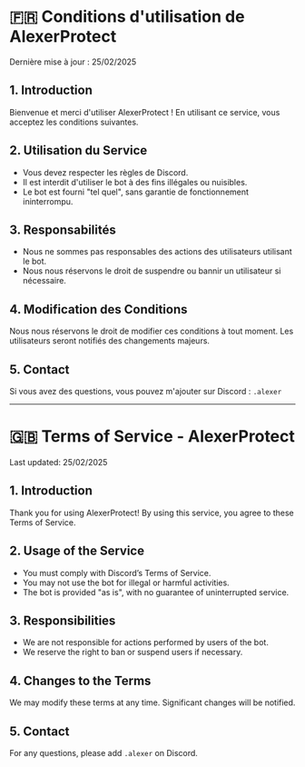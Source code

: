 # 🇫🇷 Conditions d'utilisation de AlexerProtect

Dernière mise à jour : 25/02/2025

## 1. Introduction
Bienvenue et merci d'utiliser AlexerProtect ! En utilisant ce service, vous acceptez les conditions suivantes.

## 2. Utilisation du Service
- Vous devez respecter les règles de Discord.
- Il est interdit d'utiliser le bot à des fins illégales ou nuisibles.
- Le bot est fourni "tel quel", sans garantie de fonctionnement ininterrompu.

## 3. Responsabilités
- Nous ne sommes pas responsables des actions des utilisateurs utilisant le bot.
- Nous nous réservons le droit de suspendre ou bannir un utilisateur si nécessaire.

## 4. Modification des Conditions
Nous nous réservons le droit de modifier ces conditions à tout moment. Les utilisateurs seront notifiés des changements majeurs.

## 5. Contact
Si vous avez des questions, vous pouvez m'ajouter sur Discord : `.alexer`

----------------------

# 🇬🇧 Terms of Service - AlexerProtect

Last updated: 25/02/2025

## 1. Introduction
Thank you for using AlexerProtect! By using this service, you agree to these Terms of Service.

## 2. Usage of the Service
- You must comply with Discord’s Terms of Service.
- You may not use the bot for illegal or harmful activities.
- The bot is provided "as is", with no guarantee of uninterrupted service.

## 3. Responsibilities
- We are not responsible for actions performed by users of the bot.
- We reserve the right to ban or suspend users if necessary.

## 4. Changes to the Terms
We may modify these terms at any time. Significant changes will be notified.

## 5. Contact
For any questions, please add `.alexer` on Discord.

